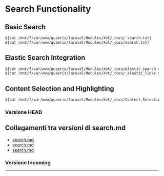 # Search Functionality

## Basic Search
```txt
${cat /mnt/f/var/www/quaeris/laravel/Modules/Xot/_docs/_search.txt}
${cat /mnt/f/var/www/quaeris/laravel/Modules/Xot/_docs/search.txt}
```

## Elastic Search Integration
```txt
${cat /mnt/f/var/www/quaeris/laravel/Modules/Xot/_docs/elastic_search.txt}
${cat /mnt/f/var/www/quaeris/laravel/Modules/Xot/_docs/_elastic_links.txt}
```

## Content Selection and Highlighting
```txt
${cat /mnt/f/var/www/quaeris/laravel/Modules/Xot/_docs/Content_Selection_and_Highlighting.txt}
```
### Versione HEAD


## Collegamenti tra versioni di search.md
* [search.md](docs/rules/search.md)
* [search.md](../../../Xot/docs/features/search.md)
* [search.md](../../../Xot/docs/rules/search.md)


### Versione Incoming


---

